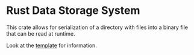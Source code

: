 # Rust Data Storage System

This crate allows for serialization of a directory with files into a binary file that can be read at runtime.

Look at the [template](./template/) for information.
